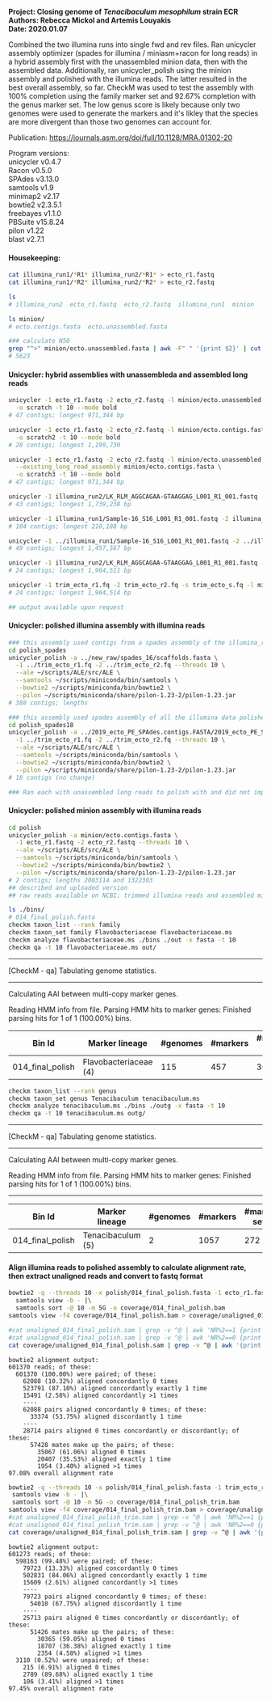 **Project: Closing genome of *Tenacibaculum mesophilum* strain ECR**  
**Authors: Rebecca Mickol and Artemis Louyakis**  
**Date: 2020.01.07**  


Combined the two illumina runs into single fwd and rev files. Ran unicycler assembly optimizer (spades for illumina / miniasm+racon for long reads) in a hybrid assembly first with the unassembled minion data, then with the assembled data. Additionally, ran unicycler_polish using the minion assembly and polished with the illumina reads. The latter resulted in the best overall assembly, so far. CheckM was used to test the assembly with 100% completion using the family marker set and 92.67% completion with the genus marker set. The low genus score is likely because only two genomes were used to generate the markers and it's likley that the species are more divergent than those two genomes can account for. 

Publication: https://journals.asm.org/doi/full/10.1128/MRA.01302-20

Program versions:  
unicycler v0.4.7  
Racon v0.5.0  
SPAdes v3.13.0  
samtools v1.9  
minimap2 v2.17  
bowtie2 v2.3.5.1  
freebayes v1.1.0  
PBSuite v15.8.24  
pilon v1.22  
blast v2.7.1  

#### Housekeeping:
```bash
cat illumina_run1/*R1* illumina_run2/*R1* > ecto_r1.fastq
cat illumina_run1/*R2* illumina_run2/*R2* > ecto_r2.fastq

ls
# illumina_run2  ecto_r1.fastq  ecto_r2.fastq  illumina_run1  minion

ls minion/
# ecto.contigs.fasta  ecto.unassembled.fasta

### calculate N50
grep "^>" minion/ecto.unassembled.fasta | awk -F" " '{print $2}' | cut -d"=" -f2 | ./n50.py 
# 5623
```

#### Unicycler: hybrid assemblies with unassembleda and assembled long reads
```bash
unicycler -1 ecto_r1.fastq -2 ecto_r2.fastq -l minion/ecto.unassembled.fasta \
  -o scratch -t 10 --mode bold
# 47 contigs; longest 971,344 bp

unicycler -1 ecto_r1.fastq -2 ecto_r2.fastq -l minion/ecto.contigs.fasta \
  -o scratch2 -t 10 --mode bold
# 28 contigs; longest 1,199,730

unicycler -1 ecto_r1.fastq -2 ecto_r2.fastq -l minion/ecto.unassembled.fasta \
  --existing_long_read_assembly minion/ecto.contigs.fasta \
  -o scratch3 -t 10 --mode bold
# 47 contigs; longest 971,344 bp

unicycler -1 illumina_run2/LK_RLM_AGGCAGAA-GTAAGGAG_L001_R1_001.fastq -2 illumina_run2/LK_RLM_AGGCAGAA-GTAAGGAG_L001_R2_001.fastq -l minion/ecto.unassembled.fasta -o illumina_2_unass -t 10 --mode bold
# 43 contigs; longest 1,739,238 bp

unicycler -1 illumina_run1/Sample-16_S16_L001_R1_001.fastq -2 illumina_run1/Sample-16_S16_L001_R2_001.fastq -l minion/ecto.unassembled.fasta -o illumina_1_unass -t 10 --mode bold
# 104 contigs; longest 210,188 bp

unicycler -1 ../illumina_run1/Sample-16_S16_L001_R1_001.fastq -2 ../illumina_run1/Sample-16_S16_L001_R2_001.fastq -l minion/ecto.contigs.fasta -o illumina_1 -t 10 --mode bold
# 49 contigs; longest 1,457,567 bp

unicycler -1 illumina_run2/LK_RLM_AGGCAGAA-GTAAGGAG_L001_R1_001.fastq -2 illumina_run2/LK_RLM_AGGCAGAA-GTAAGGAG_L001_R2_001.fastq -l minion/ecto.contigs.fasta -o illumina_2 -t 10 --mode bold
# 24 contigs; longest 1,964,511 bp

unicycler -1 trim_ecto_r1.fq -2 trim_ecto_r2.fq -s trim_ecto_s.fq -l minion/ecto.contigs.fasta -o uni_trim/ --mode bold
# 24 contigs; longest 1,964,514 bp

## output available upon request
```

#### Unicycler: polished illumina assembly with illumina reads
```bash
### this assembly used contigs from a spades assembly of the illumina_run2 data polished with all the trimmed illumina reads
cd polish_spades
unicycler_polish -a ../new_raw/spades_16/scaffolds.fasta \
  -1 ../trim_ecto_r1.fq -2 ../trim_ecto_r2.fq --threads 10 \
  --ale ~/scripts/ALE/src/ALE \
  --samtools ~/scripts/miniconda/bin/samtools \
  --bowtie2 ~/scripts/miniconda/bin/bowtie2 \
  --pilon ~/scripts/miniconda/share/pilon-1.23-2/pilon-1.23.jar 
# 388 contigs; lengths 

### this assembly used spades assembly of all the illumina data polished with the trimmed illumina reads
cd polish_spades18
unicycler_polish -a ../2019_ecto_PE_SPAdes.contigs.FASTA/2019_ecto_PE_SPAdes.contigs.fa \
  -1 ../trim_ecto_r1.fq -2 ../trim_ecto_r2.fq --threads 10 \
  --ale ~/scripts/ALE/src/ALE \
  --samtools ~/scripts/miniconda/bin/samtools \
  --bowtie2 ~/scripts/miniconda/bin/bowtie2 \
  --pilon ~/scripts/miniconda/share/pilon-1.23-2/pilon-1.23.jar 
# 18 contigs (no change)

### Ran each with unassembled long reads to polish with and did not improve any of the assemblies; it's unclear if it even attempted the polishing - finished in a second
```

#### Unicycler: polished minion assembly with illumina reads
```bash
cd polish
unicycler_polish -a minion/ecto.contigs.fasta \
  -1 ecto_r1.fastq -2 ecto_r2.fastq --threads 10 \
  --ale ~/scripts/ALE/src/ALE \
  --samtools ~/scripts/miniconda/bin/samtools \
  --bowtie2 ~/scripts/miniconda/bin/bowtie2 \
  --pilon ~/scripts/miniconda/share/pilon-1.23-2/pilon-1.23.jar 
# 2 contigs; lengths 2083114 and 1322303
## described and uploaded version
## raw reads available on NCBI; trimmed illumina reads and assembled minion contigs are in data folder on github
```

```bash
ls ./bins/
# 014_final_polish.fasta
checkm taxon_list --rank family
checkm taxon_set family Flavobacteriaceae flavobacteriaceae.ms
checkm analyze flavobacteriaceae.ms ./bins ./out -x fasta -t 10
checkm qa -t 10 flavobacteriaceae.ms out/
```

*******************************************************************************
 [CheckM - qa] Tabulating genome statistics.
*******************************************************************************

  Calculating AAI between multi-copy marker genes.

  Reading HMM info from file.
  Parsing HMM hits to marker genes:
    Finished parsing hits for 1 of 1 (100.00%) bins.


| Bin Id                | Marker lineage     | #genomes  | #markers  | #marker sets  | 0   | 1   | 2  | 3  | 4  | 5+  | Completeness  | Contamination  | Strain heterogeneity  |
|---|---|---|---|---|---|---|---|---|---|---|---|---|---|
|  014_final_polish  | Flavobacteriaceae (4)     | 115        | 457          | 309       | 0  | 455  | 2  | 0  | 0  | 0      | 100.00          | 0.32              | 0.00 |

```bash
checkm taxon_list --rank genus
checkm taxon_set genus Tenacibaculum tenacibaculum.ms
checkm analyze tenacibaculum.ms ./bins ./outg -x fasta -t 10
checkm qa -t 10 tenacibaculum.ms outg/
```
*******************************************************************************
 [CheckM - qa] Tabulating genome statistics.
*******************************************************************************

  Calculating AAI between multi-copy marker genes.

  Reading HMM info from file.
  Parsing HMM hits to marker genes:
    Finished parsing hits for 1 of 1 (100.00%) bins.

-------------------------------------------------------------------------------------------------------------------------------------------------------------------
| Bin Id                | Marker lineage     | #genomes  | #markers  | #marker sets  | 0   | 1   | 2  | 3  | 4  | 5+  | Completeness  | Contamination  | Strain heterogeneity  |
|---|---|---|---|---|---|---|---|---|---|---|---|---|---|
|  014_final_polish   |Tenacibaculum (5)       |2          |1057          |272        |33   |985   |34   |5   |0   |0       |92.67            |4.27               |6.12 |


#### Align illumina reads to polished assembly to calculate alignment rate, then extract unaligned reads and convert to fastq format
```bash
bowtie2 -q --threads 10 -x polish/014_final_polish.fasta -1 ecto_r1.fastq -2 ecto_r2.fastq |\
  samtools view -b - |\
  samtools sort -@ 10 -m 5G -o coverage/014_final_polish.bam
samtools view -f4 coverage/014_final_polish.bam > coverage/unaligned_014_final_polish.sam

#cat unaligned_014_final_polish.sam | grep -v ^@ | awk 'NR%2==1 {print "@"$1"\n"$10"\n+\n"$11}' > unaligned_014_final_polish_r1.fastq
#cat unaligned_014_final_polish.sam | grep -v ^@ | awk 'NR%2==0 {print "@"$1"\n"$10"\n+\n"$11}' > unaligned_014_final_polish_r2.fastq
cat coverage/unaligned_014_final_polish.sam | grep -v ^@ | awk '{print "@"$1"\n"$10"\n+\n"$11}' > coverage/unaligned_014_final_polish.fq

```
```
bowtie2 alignment output:
601370 reads; of these:
  601370 (100.00%) were paired; of these:
    62088 (10.32%) aligned concordantly 0 times
    523791 (87.10%) aligned concordantly exactly 1 time
    15491 (2.58%) aligned concordantly >1 times
    ----
    62088 pairs aligned concordantly 0 times; of these:
      33374 (53.75%) aligned discordantly 1 time
    ----
    28714 pairs aligned 0 times concordantly or discordantly; of these:
      57428 mates make up the pairs; of these:
        35067 (61.06%) aligned 0 times
        20407 (35.53%) aligned exactly 1 time
        1954 (3.40%) aligned >1 times
97.08% overall alignment rate
```

```bash
bowtie2 -q --threads 10 -x polish/014_final_polish.fasta -1 trim_ecto_r1.fq -2 trim_ecto_r2.fq -U trim_ecto_s.fq |\
 samtools view -b - |\
 samtools sort -@ 10 -m 5G -o coverage/014_final_polish_trim.bam
samtools view -f4 coverage/014_final_polish_trim.bam > coverage/unaligned_014_final_polish_trim.sam
#cat unaligned_014_final_polish_trim.sam | grep -v ^@ | awk 'NR%2==1 {print "@"$1"\n"$10"\n+\n"$11}' > unaligned_014_final_polish_trim_r1.fastq
#cat unaligned_014_final_polish_trim.sam | grep -v ^@ | awk 'NR%2==0 {print "@"$1"\n"$10"\n+\n"$11}' > unaligned_014_final_polish_trim_r2.fastq
cat coverage/unaligned_014_final_polish_trim.sam | grep -v ^@ | awk '{print "@"$1"\n"$10"\n+\n"$11}' > coverage/unaligned_014_final_polish_trim.fq
```
```
bowtie2 alignment output:
601273 reads; of these:
  598163 (99.48%) were paired; of these:
    79723 (13.33%) aligned concordantly 0 times
    502831 (84.06%) aligned concordantly exactly 1 time
    15609 (2.61%) aligned concordantly >1 times
    ----
    79723 pairs aligned concordantly 0 times; of these:
      54010 (67.75%) aligned discordantly 1 time
    ----
    25713 pairs aligned 0 times concordantly or discordantly; of these:
      51426 mates make up the pairs; of these:
        30365 (59.05%) aligned 0 times
        18707 (36.38%) aligned exactly 1 time
        2354 (4.58%) aligned >1 times
  3110 (0.52%) were unpaired; of these:
    215 (6.91%) aligned 0 times
    2789 (89.68%) aligned exactly 1 time
    106 (3.41%) aligned >1 times
97.45% overall alignment rate
```

